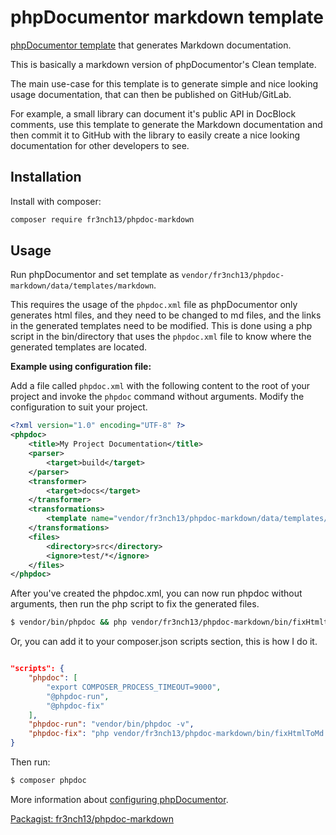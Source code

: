# phpDocumentor markdown template

[phpDocumentor template](http://www.phpdoc.org/docs/latest/getting-started/changing-the-look-and-feel.html) that generates Markdown documentation.

This is basically a markdown version of phpDocumentor's Clean template.

The main use-case for this template is to generate simple and nice looking usage documentation, that can then be published on GitHub/GitLab.

For example, a small library can document it's public API in DocBlock comments, use this template to generate the Markdown documentation and then commit it to GitHub with the library to easily create a nice looking documentation for other developers to see.

## Installation

Install with composer:

```bash
composer require fr3nch13/phpdoc-markdown
```

## Usage

Run phpDocumentor and set template as `vendor/fr3nch13/phpdoc-markdown/data/templates/markdown`.

This requires the usage of the `phpdoc.xml` file as phpDocumentor only generates html files, and they need to be changed to md files, and the links in the generated templates need to be modified.
This is done using a php script in the bin/directory that uses the `phpdoc.xml` file to know where the generated templates are located.

**Example using configuration file:**

Add a file called `phpdoc.xml` with the following content to the root of your project and invoke the `phpdoc` command without arguments. Modify the configuration to suit your project.

```xml
<?xml version="1.0" encoding="UTF-8" ?>
<phpdoc>
    <title>My Project Documentation</title>
    <parser>
        <target>build</target>
    </parser>
    <transformer>
        <target>docs</target>
    </transformer>
    <transformations>
        <template name="vendor/fr3nch13/phpdoc-markdown/data/templates/markdown" />
    </transformations>
    <files>
        <directory>src</directory>
        <ignore>test/*</ignore>
    </files>
</phpdoc>
```

After you've created the phpdoc.xml, you can now run phpdoc without arguments, then run the php script to fix the generated files.

```bash
$ vendor/bin/phpdoc && php vendor/fr3nch13/phpdoc-markdown/bin/fixHtmltoMd.php
```

Or, you can add it to your composer.json scripts section, this is how I do it.

```json

"scripts": {
    "phpdoc": [
        "export COMPOSER_PROCESS_TIMEOUT=9000",
        "@phpdoc-run",
        "@phpdoc-fix"
    ],
    "phpdoc-run": "vendor/bin/phpdoc -v",
    "phpdoc-fix": "php vendor/fr3nch13/phpdoc-markdown/bin/fixHtmlToMd.php"
}
```

Then run:
```bash
$ composer phpdoc
```

More information about [configuring phpDocumentor](http://www.phpdoc.org/docs/latest/references/configuration.html).

[Packagist: fr3nch13/phpdoc-markdown](https://packagist.org/packages/fr3nch13/phpdoc-markdown)
